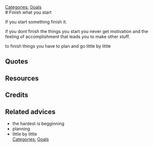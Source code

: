 [Categories:](../Categories/index.md) [Goals](../Categories/Goals.md)<br># Finish what you start

If you start something finish it.

if you dont finish the things you start you never get motivation and the feeling of accomplishment that leads you to make other stuff.

to finish things you have to plan and go little by little

## Quotes

## Resources

## Credits

## Related advices

- the hardest is begginning
- planning
- little by little
<br>[Categories:](../Categories/index.md) [Goals](../Categories/Goals.md)